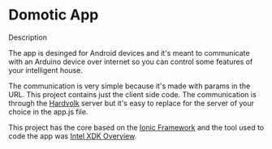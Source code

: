 Domotic App
=============================

Description

The app is desinged for Android devices and it's meant to communicate with an Arduino device over internet
so you can control some features of your intelligent house.

The communication is very simple because it's made with params in the URL. This project contains just the client side code.
The communication is through the [Hardvolk](http://hardvolk.com) server but it's easy to replace for the server of your choice in the app.js file.

This project has the core based on the [Ionic Framework](http://ionicframework.com/) and the tool used to code the app 
was [Intel XDK Overview](http://software.intel.com/en-us/html5/xdkdocs).

